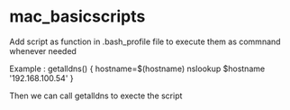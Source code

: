 # mac_basicscripts


Add script as function in .bash_profile file to execute them as commnand whenever needed

Example : 
getalldns()
{
    hostname=$(hostname)
nslookup $hostname '192.168.100.54'
}

Then we can call getalldns to execte the script
